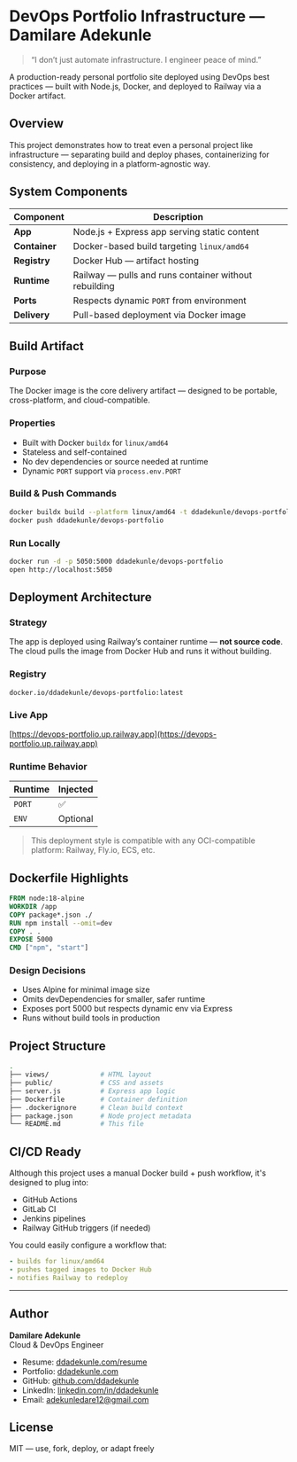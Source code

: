 # DevOps Portfolio Infrastructure — Damilare Adekunle

> “I don’t just automate infrastructure. I engineer peace of mind.”

A production-ready personal portfolio site deployed using DevOps best practices — built with Node.js, Docker, and deployed to Railway via a Docker artifact.




## Overview

This project demonstrates how to treat even a personal project like infrastructure — separating build and deploy phases, containerizing for consistency, and deploying in a platform-agnostic way.





## System Components

| Component          | Description                                             |
|--------------------|---------------------------------------------------------|
| **App**            | Node.js + Express app serving static content            |
| **Container**      | Docker-based build targeting `linux/amd64`              |
| **Registry**       | Docker Hub — artifact hosting                           |
| **Runtime**        | Railway — pulls and runs container without rebuilding   |
| **Ports**          | Respects dynamic `PORT` from environment                |
| **Delivery**       | Pull-based deployment via Docker image                  |





## Build Artifact

### Purpose

The Docker image is the core delivery artifact — designed to be portable, cross-platform, and cloud-compatible.

### Properties

- Built with Docker `buildx` for `linux/amd64`
- Stateless and self-contained
- No dev dependencies or source needed at runtime
- Dynamic `PORT` support via `process.env.PORT`

### Build & Push Commands

```bash
docker buildx build --platform linux/amd64 -t ddadekunle/devops-portfolio .
docker push ddadekunle/devops-portfolio
```

### Run Locally

```bash
docker run -d -p 5050:5000 ddadekunle/devops-portfolio
open http://localhost:5050
```




## Deployment Architecture

### Strategy

The app is deployed using Railway’s container runtime — **not source code**.  
The cloud pulls the image from Docker Hub and runs it without building.

### Registry

```text
docker.io/ddadekunle/devops-portfolio:latest
```

### Live App

[https://devops-portfolio.up.railway.app](https://devops-portfolio.up.railway.app)

### Runtime Behavior

| Runtime | Injected |
|---------|----------|
| `PORT`  | ✅        |
| `ENV`   | Optional |

> This deployment style is compatible with any OCI-compatible platform: Railway, Fly.io, ECS, etc.





## Dockerfile Highlights

```dockerfile
FROM node:18-alpine
WORKDIR /app
COPY package*.json ./
RUN npm install --omit=dev
COPY . .
EXPOSE 5000
CMD ["npm", "start"]
```

### Design Decisions

- Uses Alpine for minimal image size
- Omits devDependencies for smaller, safer runtime
- Exposes port 5000 but respects dynamic env via Express
- Runs without build tools in production





## Project Structure

```bash
.
├── views/             # HTML layout
├── public/            # CSS and assets
├── server.js          # Express app logic
├── Dockerfile         # Container definition
├── .dockerignore      # Clean build context
├── package.json       # Node project metadata
└── README.md          # This file
```





## CI/CD Ready

Although this project uses a manual Docker build + push workflow, it's designed to plug into:

- GitHub Actions
- GitLab CI
- Jenkins pipelines
- Railway GitHub triggers (if needed)

You could easily configure a workflow that:

```yaml
- builds for linux/amd64
- pushes tagged images to Docker Hub
- notifies Railway to redeploy
```

---

## Author

**Damilare Adekunle**  
Cloud & DevOps Engineer

-  Resume: [ddadekunle.com/resume](https://ddadekunle.com/resume)
-  Portfolio: [ddadekunle.com](https://ddadekunle.com)
-  GitHub: [github.com/ddadekunle](https://github.com/ddadekunle)
-  LinkedIn: [linkedin.com/in/ddadekunle](https://linkedin.com/in/ddadekunle)
-  Email: [adekunledare12@gmail.com](mailto:adekunledare12@gmail.com)



##  License

MIT — use, fork, deploy, or adapt freely
